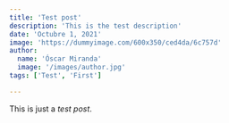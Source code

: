 ```yaml
---
title: 'Test post'
description: 'This is the test description'
date: 'Octubre 1, 2021'
image: 'https://dummyimage.com/600x350/ced4da/6c757d'
author:
  name: 'Óscar Miranda'
  image: '/images/author.jpg'
tags: ['Test', 'First']

---
```


This is just a *test post*.
